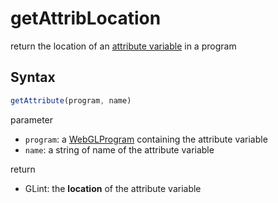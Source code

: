 # getAttribLocation

return the location of an [attribute variable](webgl-data-in-webgl.md#attribute) in a program

## Syntax

```js
getAttribute(program, name)
```

parameter

- `program`: a [WebGLProgram](webgl-hello-webgl.md#program) containing the attribute variable
- `name`: a string of name of the attribute variable

return

- GLint: the **location** of the attribute variable


